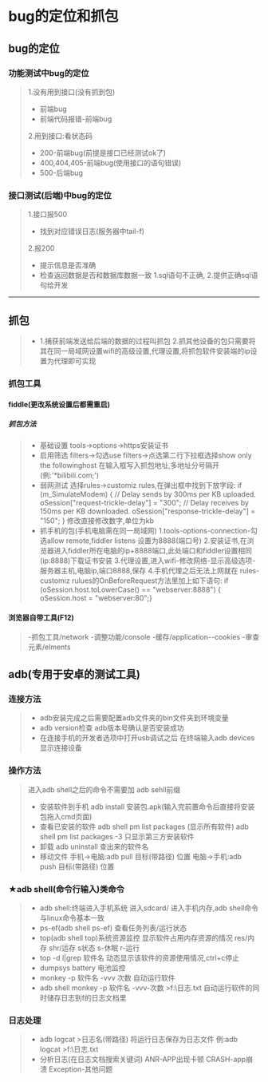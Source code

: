 # bug的定位和抓包
## bug的定位
### 功能测试中bug的定位
>1.没有用到接口(没有抓到包)
>- 前端bug
>- 前端代码报错-前端bug
>
>2.用到接口:看状态码
>- 200-前端bug(前提是接口已经测试ok了)
>- 400,404,405-前端bug(使用接口的语句错误)
>- 500-后端bug
### 接口测试(后端)中bug的定位
>1.接口报500
>- 找到对应错误日志(服务器中tail-f)
>
> 2.报200
>- 提示信息是否准确
>- 检查返回数据是否和数据库数据一致
>1.sql语句不正确,
>2.提供正确sql语句给开发
___
## 抓包
>- 1.捕获前端发送给后端的数据的过程叫抓包
   2.抓其他设备的包只需要将其在同一局域网设置wifi的高级设置,代理设置,将抓包软件安装端的ip设置为代理即可实现
### 抓包工具   
#### fiddle(更改系统设置后都需重启)
##### 抓包方法
>- 基础设置
>tools->options->https安装证书
>- 启用筛选
filters->勾选use filters->点选第二行下拉框选择show only the followinghost
在输入框写入抓包地址,多地址分号隔开(例:'*bilibili.com;')
>- 弱网测试
>选择rules->customiz rules,在弹出框中找到下放字段:
			      if (m_SimulateModem) {
            // Delay sends by 300ms per KB uploaded.
            oSession["request-trickle-delay"] = "300"; 
            // Delay receives by 150ms per KB downloaded.
            oSession["response-trickle-delay"] = "150"; 
        }  修改直接修改数字,单位为kb
>- 抓手机的包(手机电脑需在同一局域网)
> 1.tools-options-connection-勾选allow remote,fiddler listens 设置为8888(端口号)
>2.安装证书,在浏览器进入fiddler所在电脑的ip+8888端口,此处端口和fiddler设置相同(ip:8888)下载证书安装
>3.代理设置,进入wifi-修改网络-显示高级选项-服务器主机,电脑ip,端口8888,保存
>4.手机代理之后无法上网就在 rules-customiz rulues的OnBeforeRequest方法里加上如下语句:
>if (oSession.host.toLowerCase() == "webserver:8888") 
>{  oSession.host = "webserver:80";}
#### 浏览器自带工具(F12)
>-抓包工具/network
>-调整功能/console
>-缓存/application--cookies
>-审查元素/elments
## adb(专用于安卓的测试工具)
### 连接方法
>- adb安装完成之后需要配置adb文件夹的bin文件夹到环境变量
>- adb version检查 adb版本号确认是否安装成功
>- 在连接手机的开发者选项中打开usb调试之后 在终端输入adb devices 显示连接设备
### 操作方法
> 进入adb shell之后的命令不需要加 adb sehll前缀
>- 安装软件到手机
adb install 安装包.apk(输入完前置命令后直接将安装包拖入cmd页面)
>- 查看已安装的软件
adb shell pm list packages (显示所有软件)
adb shell pm list packages -3 只显示第三方安装软件
>- 卸载
adb uninstall 查出来的软件名
>- 移动文件
手机->电脑:adb pull 目标(带路径) 位置
电脑->手机:adb push 目标(带路径) 位置
### ★adb shell(命令行输入)类命令
>- adb shell:终端进入手机系统
进入sdcard/ 进入手机内存,adb shell命令与linux命令基本一致
>- ps-ef(adb shell ps-ef)
查看任务列表/运行状态
>- top(adb shell top)系统资源监控
显示软件占用内存资源的情况
res/内存
shr/运存
s状态 s-休眠 r-运行
>- top -d l|grep 软件名 
动态显示该软件的资源使用情况,ctrl+c停止
>- dumpsys battery
电池监控
>- monkey -p 软件名 -vvv 次数
自动运行软件
>- adb shell monkey -p 软件名 -vvv-次数 >f:\日志.txt
自动运行软件的同时储存日志到f的日志文档里
### 日志处理
>- adb logcat >日志名(带路径)
将运行日志保存为日志文件
例:adb logcat >f:\日志.txt
>- 分析日志(在日志文档搜索关键词)
ANR-APP出现卡顿
CRASH-app崩溃
Exception-其他问题





